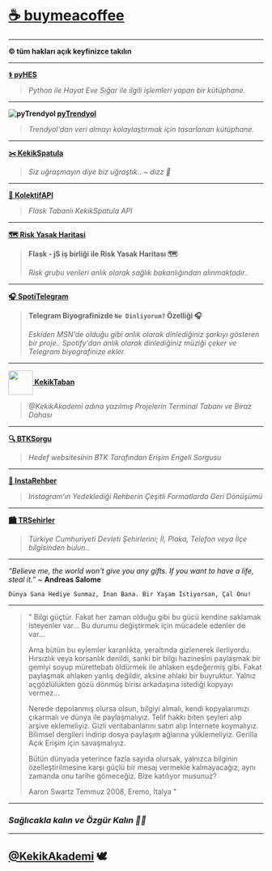 # **[☕️ buymeacoffee](https://keyiflerolsun.me/Kahve.md)**

* * *

**© tüm hakları açık keyfinizce takılın**

* * *

**[⚕ pyHES](https://keyiflerolsun.me/pyHES)**

> *Python ile Hayat Eve Sığar ile ilgili işlemleri yapan bir kütüphane.*

* * *

**![pyTrendyol](https://www.trendyol.com/frontend/web/assets/images/favicon.ico) [pyTrendyol](https://keyiflerolsun.me/pyTrendyol)**

> *Trendyol'dan veri almayı kolaylaştırmak için tasarlanan kütüphane.*

* * *

**[✂️ KekikSpatula](https://keyiflerolsun.me/KekikSpatula)**

> *Siz uğraşmayın diye biz uğraştık.. ~ dızz 🐍*

* * *

**[🚀 KolektifAPI](https://keyiflerolsun.me/KolektifAPI)**

> *Flask Tabanlı KekikSpatula API*

* * *

**[🗺️ Risk Yasak Haritasi](https://keyiflerolsun.me/Risk-Yasak_Haritasi)**

> **Flask - jS iş birliği ile Risk Yasak Haritası 🗺**
>
> *Risk grubu verileri anlık olarak sağlık bakanlığından alınmaktadır..*

* * *

**[🎧 SpotiTelegram](https://keyiflerolsun.me/SpotiTelegram)**

> **Telegram Biyografinizde `Ne Dinliyorum?` Özelliği 🎧**
>
> *Eskiden MSN'de olduğu gibi anlık olarak dinlediğiniz şarkıyı gösteren bir proje..*
*Spotify'dan anlık olarak dinlediğiniz müziği çeker ve Telegram biyografinize ekler.*

* * *

**[<img src="https://www.akashtrehan.com/assets/images/emoji/terminal.png" height="48" align="center"> KekikTaban](https://keyiflerolsun.me/KekikTaban)**

> *@KekikAkademi adına yazılmış Projelerin Terminal Tabanı ve Biraz Dahası*

* * *

**[🔍 BTKSorgu](https://keyiflerolsun.me/BTKSorgu)**

> *Hedef websitesinin BTK Tarafından Erişim Engeli Sorgusu*

* * *

**[📖 InstaRehber](https://keyiflerolsun.me/InstaRehber)**

> *Instagram'ın Yedeklediği Rehberin Çeşitli Formatlarda Geri Dönüşümü*

* * *

**[🏙️ TRSehirler](https://keyiflerolsun.me/TRSehirler)**

> *Türkiye Cumhuriyeti Devleti Şehirlerini; İl, Plaka, Telefon veya İlçe bilgisinden bulun..*

* * *

*“Believe me, the world won't give you any gifts. If you want to have a life, steal it.”* ~ **Andreas Salome**

`Dünya Sana Hediye Sunmaz, İnan Bana. Bir Yaşam İstiyorsan, Çal Onu!`

* * *

> " Bilgi güçtür. Fakat her zaman olduğu gibi bu gücü kendine saklamak
> isteyenler var... Bu durumu değiştirmek için mücadele edenler de
> var...
> 
> Ama bütün bu eylemler karanlıkta, yeraltında gizlenerek ilerliyordu.
> Hırsızlık veya korsanlık denildi, sanki bir bilgi hazinesini paylaşmak
> bir gemiyi soyup mürettebatı öldürmek ile ahlaken eşdeğermiş gibi.
> Fakat paylaşmak ahlaken yanlış değildir, aksine ahlaki bir buyruktur.
> Yalnız açgözlülükten gözü dönmüş birisi arkadaşına istediği kopyayı
> vermez...
> 
> Nerede depolanmış olursa olsun, bilgiyi almalı, kendi kopyalarımızı
> çıkarmalı ve dünya ile paylaşmalıyız. Telif hakkı biten şeyleri alıp
> arşive eklemeliyiz. Gizli veritabanlarını satın alıp İnternete
> koymalıyız. Bilimsel dergileri indirip dosya paylaşım ağlarına
> yüklemeliyiz. Gerilla Açık Erişim için savaşmalıyız.
> 
> Bütün dünyada yeterince fazla sayıda olursak, yalnızca bilginin
> özelleştirilmesine karşı güçlü bir mesaj vermekle kalmayacağız, aynı
> zamanda onu tarihe gömeceğiz. Bize katılıyor musunuz?
> 
> Aaron Swartz Temmuz 2008, Eremo, İtalya "

* * *

### *Sağlıcakla kalın ve Özgür Kalın ✌🏼*

* * *

## [@KekikAkademi](https://t.me/KekikAkademi) 🕊
